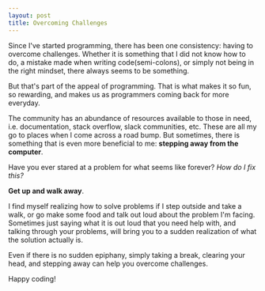 ```yaml
---
layout: post
title: Overcoming Challenges
---
```


Since I've started programming, there has been one consistency: having to overcome challenges. Whether it is something that I did not know how to do, a mistake made when writing code(semi-colons), or simply not being in the right mindset, there always seems to be something.

But that's part of the appeal of programming. That is what makes it so fun, so rewarding, and makes us as programmers coming back for more everyday.

The community has an abundance of resources available to those in need, i.e. documentation, stack overflow, slack communities, etc. These are all my go to places when I come across a road bump.  But sometimes, there is something that is even more beneficial to me: **stepping away from the computer**.

Have you ever stared at a problem for what seems like forever? *How do I fix this?*

 **Get up and walk away**.

I find myself realizing how to solve problems if I step outside and take a walk, or go make some food and talk out loud about the problem I'm facing.  Sometimes just saying what it is out loud that you need help with, and talking through your problems, will bring you to a sudden realization of what the solution actually is.

Even if there is no sudden epiphany, simply taking a break, clearing your head, and stepping away can help you overcome challenges.

Happy coding!
